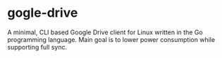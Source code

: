 # gogle-drive
A minimal, CLI based Google Drive client for Linux written in the Go programming language. Main goal is to lower power consumption while supporting full sync.
